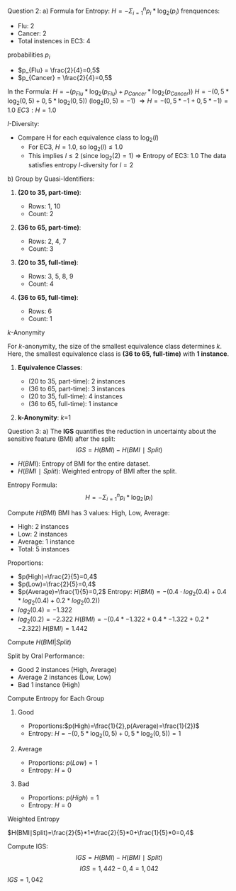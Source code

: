 Question 2:
a)
Formula for Entropy:
$H= - \Sigma^{n}_{i=1}p_{i}*\log_{2}(p_{i})$
frenquences:
- Flu: 2
- Cancer: 2
- Total instences in EC3: 4

probabilities $p_{i}$
- $p_{Flu} = \frac{2}{4}=0,5$
- $p_{Cancer} = \frac{2}{4}=0,5$

In the Formula:
$H= -(p_{Flu}* \log_{2}(p_{Flu})+p_{Cancer}*\log_{2}(p_{Cancer}))$
$H= -(0,5* \log_{2}(0,5)+0,5*\log_{2}(0,5))$
($\log_{2}(0,5)= -1$)
$\Rightarrow H = -(0,5*-1+0,5*-1)= 1.0$
$EC3: H=1.0$

$l$-Diversity: 
-  Compare H for each equivalence class to $\log_{2}(l)$
	- For EC3, $H = 1.0$, so $\log_{2}(l)\leq 1.0$
	- This implies $l \leq 2$ (since $\log_{2}(2)=1$)
$\Rightarrow$
Entropy of EC3: 1.0
The data satisfies entropy $l$-diversity for $l=2$

b)
Group by Quasi-Identifiers:
1. **(20 to 35, part-time)**:
    
    - Rows: 1, 10
    - Count: 2
2. **(36 to 65, part-time)**:
    
    - Rows: 2, 4, 7
    - Count: 3
3. **(20 to 35, full-time)**:
    
    - Rows: 3, 5, 8, 9
    - Count: 4
4. **(36 to 65, full-time)**:
    
    - Rows: 6
    - Count: 1

*k*-Anonymity

For $k$-anonymity, the size of the smallest equivalence class determines $k$. Here, the smallest equivalence class is **(36 to 65, full-time)** with **1 instance**.

1. **Equivalence Classes**:
    
    - (20 to 35, part-time): 2 instances
    - (36 to 65, part-time): 3 instances
    - (20 to 35, full-time): 4 instances
    - (36 to 65, full-time): 1 instance
2. **k-Anonymity**: *k*=1

Question 3:
a)
The **IGS** quantifies the reduction in uncertainty about the sensitive feature (BMI) after the split:
$$IGS=H(BMI)−H(BMI∣Split)$$

- $H(BMI)$: Entropy of BMI for the entire dataset.
- $H(BMI∣Split)$: Weighted entropy of BMI after the split.

Entropy Formula:
$$H= - \Sigma^{n}_{i=1}p_{i}*\log_{2}(p_{i})$$

Compute $H(BMI)$
BMI has 3 values: High, Low, Average:
- High: 2 instances
- Low: 2 instances
- Average: 1 instance
- Total: 5 instances

Proportions:

- $p(High)=\frac{2}{5}=0,4$
- $p(Low)=\frac{2}{5}=0,4$
- $p(Average)=\frac{1}{5}=0,2$
Entropy:
$H(BMI)=−(0.4⋅log_2​(0.4)+0.4*log_2​(0.4)+0.2*log_2​(0.2))$
- $log_2​(0.4)=−1.322$
- $log⁡_2(0.2)=−2.322$
$H(BMI)=−(0.4*−1.322+0.4*−1.322+0.2*−2.322)$
$H(BMI)=1.442$

Compute $H(BMI| Split)$

Split by Oral Performance:

- Good 2 instances (High, Average)
- Average 2 instances (Low, Low)
- Bad 1 instance (High)

Compute Entropy for Each Group

1. Good
    
    - Proportions:$p(High)=\frac{1}{2},p(Average)=\frac{1}{2})​$
    - Entropy:
    $H = - (0,5 * \log_{2}(0,5)+0,5*\log_{2}(0,5))=1$
1. Average
    
    - Proportions: $p(Low)=1$
    - Entropy:
    $H = 0$
1. Bad
    
    - Proportions: $p(High)=1$
     - Entropy:
    $H = 0$

Weighted Entropy

$H(BMI∣Split)=\frac{2}{5}*1+\frac{2}{5}*0+\frac{1}{5}*0=0,4$

Compute IGS:
$$IGS=H(BMI)−H(BMI∣Split)$$
$$IGS=1,442−0,4 = 1,042$$
$IGS = 1,042$